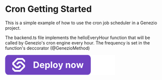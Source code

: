 # Cron Getting Started

This is a simple example of how to use the cron job scheduler in a Genezio project.

The backend.ts file implements the helloEveryHour function that will be called by Genezio's cron engine every hour. The frequency is set in the function's deccorator (@GenezioMethod)

[![Deploy to Genezio](https://raw.githubusercontent.com/Genez-io/graphics/main/svg/deploy-button.svg)](https://app.genez.io/start/deploy?repository=https://github.com/Genez-io/cron-getting-started)
